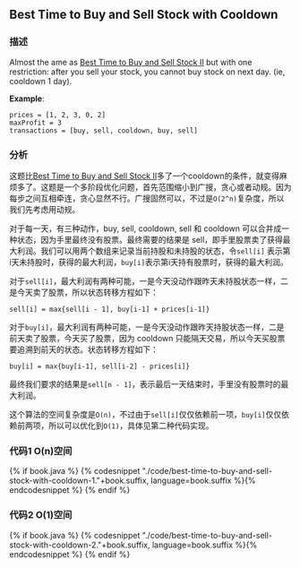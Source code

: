 ## Best Time to Buy and Sell Stock with Cooldown


### 描述

Almost the ame as [Best Time to Buy and Sell Stock II](../greedy/best-time-to-buy-and-sell-stock-ii.md) but with one restriction: after you sell your stock, you cannot buy stock on next day. (ie, cooldown 1 day).

**Example**:

```
prices = [1, 2, 3, 0, 2]
maxProfit = 3
transactions = [buy, sell, cooldown, buy, sell]
```


### 分析

这题比[Best Time to Buy and Sell Stock II](../greedy/best-time-to-buy-and-sell-stock-ii.md)多了一个cooldown的条件，就变得麻烦多了。这题是一个多阶段优化问题，首先范围缩小到广搜，贪心或者动规。因为每步之间互相牵连，贪心显然不行。广搜固然可以，不过是`O(2^n)`复杂度，所以我们先考虑用动规。

对于每一天，有三种动作，buy, sell, cooldown, sell 和 cooldown 可以合并成一种状态，因为手里最终没有股票。最终需要的结果是 sell，即手里股票卖了获得最大利润。我们可以用两个数组来记录当前持股和未持股的状态，令`sell[i]` 表示第i天未持股时，获得的最大利润，`buy[i]`表示第i天持有股票时，获得的最大利润。

对于`sell[i]`，最大利润有两种可能，一是今天没动作跟昨天未持股状态一样，二是今天卖了股票，所以状态转移方程如下：

`sell[i] = max{sell[i - 1], buy[i-1] + prices[i-1]}`

对于`buy[i]`，最大利润有两种可能，一是今天没动作跟昨天持股状态一样，二是前天卖了股票，今天买了股票，因为 cooldown 只能隔天交易，所以今天买股票要追溯到前天的状态。状态转移方程如下：

`buy[i] = max{buy[i-1], sell[i-2] - prices[i]}`

最终我们要求的结果是`sell[n - 1]`，表示最后一天结束时，手里没有股票时的最大利润。

这个算法的空间复杂度是`O(n)`，不过由于`sell[i]`仅仅依赖前一项，`buy[i]`仅仅依赖前两项，所以可以优化到`O(1)`，具体见第二种代码实现。


### 代码1 O(n)空间

{% if book.java %}
{% codesnippet "./code/best-time-to-buy-and-sell-stock-with-cooldown-1."+book.suffix, language=book.suffix %}{% endcodesnippet %}
{% endif %}


### 代码2 O(1)空间

{% if book.java %}
{% codesnippet "./code/best-time-to-buy-and-sell-stock-with-cooldown-2."+book.suffix, language=book.suffix %}{% endcodesnippet %}
{% endif %}
